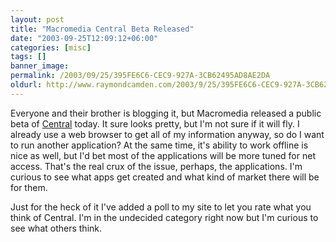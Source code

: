 ```yaml
---
layout: post
title: "Macromedia Central Beta Released"
date: "2003-09-25T12:09:12+06:00"
categories: [misc]
tags: []
banner_image: 
permalink: /2003/09/25/395FE6C6-CEC9-927A-3CB62495AD8AE2DA
oldurl: http://www.raymondcamden.com/2003/9/25/395FE6C6-CEC9-927A-3CB62495AD8AE2DA
---
```


Everyone and their brother is blogging it, but Macromedia released a public beta of <a href="http://www.macromedia.com/software/central/">Central</a> today. It sure looks pretty, but I'm not sure if it will fly. I already use a web browser to get all of my information anyway, so do I want to run another application? At the same time, it's ability to work offline is nice as well, but I'd bet most of the applications will be more tuned for net access. That's the real crux of the issue, perhaps, the applications. I'm curious to see what apps get created and what kind of market there will be for them. 

Just for the heck of it I've added a poll to my site to let you rate what you think of Central. I'm in the undecided category right now but I'm curious to see what others think.